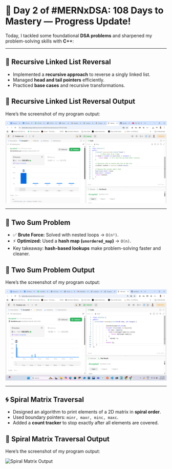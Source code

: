 # 🚀 Day 2 of #MERNxDSA: 108 Days to Mastery — Progress Update!

Today, I tackled some foundational **DSA problems** and sharpened my problem-solving skills with **C++**:

---

## 🔄 Recursive Linked List Reversal

- Implemented a **recursive approach** to reverse a singly linked list.
- Managed **head and tail pointers** efficiently.
- Practiced **base cases** and recursive transformations.

## 📸 Recursive Linked List Reversal Output

Here’s the screenshot of my program output:

![Problem Output](DSA_C++/screenshots/reverseList.png)

---

## 🔢 Two Sum Problem

- ✅ **Brute Force:** Solved with nested loops → `O(n²)`.
- ⚡ **Optimized:** Used a **hash map (`unordered_map`)** → `O(n)`.
- Key takeaway: **hash-based lookups** make problem-solving faster and cleaner.

## 📸 Two Sum Problem Output

Here’s the screenshot of my program output:

![Two Sum Problem Output](DSA_C++/screenshots/TwoSum.png)

---

## 🌀 Spiral Matrix Traversal

- Designed an algorithm to print elements of a 2D matrix in **spiral order**.
- Used boundary pointers: `minr, maxr, minc, maxc`.
- Added a **count tracker** to stop exactly after all elements are covered.

## 📸 Spiral Matrix Traversal Output

Here’s the screenshot of my program output:

![Spiral Matrix Output](DSA_C++/screenshots/spiralOrder.png)
